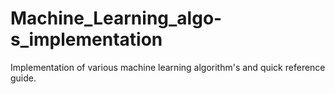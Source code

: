 # Machine_Learning_algo-s_implementation
Implementation of various machine learning algorithm's and quick reference guide.
